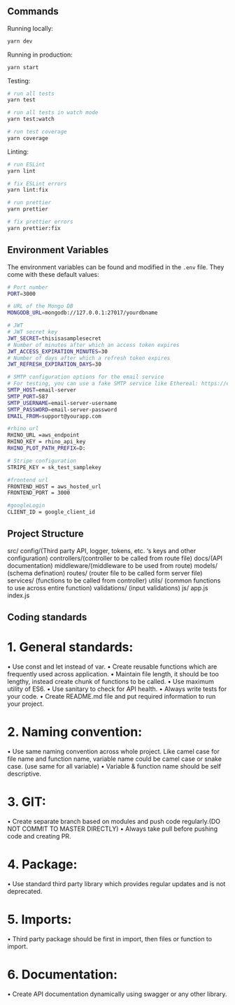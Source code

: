 ## Commands

Running locally:

```bash
yarn dev
```

Running in production:

```bash
yarn start
```

Testing:

```bash
# run all tests
yarn test

# run all tests in watch mode
yarn test:watch

# run test coverage
yarn coverage
```

Linting:

```bash
# run ESLint
yarn lint

# fix ESLint errors
yarn lint:fix

# run prettier
yarn prettier

# fix prettier errors
yarn prettier:fix
```

## Environment Variables

The environment variables can be found and modified in the `.env` file. They come with these default values:

```bash
# Port number
PORT=3000

# URL of the Mongo DB
MONGODB_URL=mongodb://127.0.0.1:27017/yourdbname

# JWT
# JWT secret key
JWT_SECRET=thisisasamplesecret
# Number of minutes after which an access token expires
JWT_ACCESS_EXPIRATION_MINUTES=30
# Number of days after which a refresh token expires
JWT_REFRESH_EXPIRATION_DAYS=30

# SMTP configuration options for the email service
# For testing, you can use a fake SMTP service like Ethereal: https://ethereal.email/create
SMTP_HOST=email-server
SMTP_PORT=587
SMTP_USERNAME=email-server-username
SMTP_PASSWORD=email-server-password
EMAIL_FROM=support@yourapp.com

#rhino url
RHINO_URL =aws_endpoint
RHINO_KEY = rhino_api_key
RHINO_PLOT_PATH_PREFIX=D:

# Stripe configuration
STRIPE_KEY = sk_test_samplekey

#frontend url
FRONTEND_HOST = aws_hosted_url
FRONTEND_PORT = 3000

#googleLogin
CLIENT_ID = google_client_id
```
## Project Structure
src/
	config/(Third party API, logger, tokens, etc. ‘s keys and other configuration)
	controllers/(controller to be called from route file)
	docs/(API documentation)
	middleware/(middleware to be used from route)
	models/ (schema defination)
	routes/ (router file to be called form server file)
	services/ (functions to be called from controller)
	utils/ (common functions to use across entire function)
	validations/ (input validations)
	js/
		app.js
		index.js

## Coding standards

# 1.	General standards: 
•	Use const and let instead of var.
•	Create reusable functions which are frequently used across application.
•	Maintain file length, it should be too lengthy, instead create chunk of functions to be called.
•	Use maximum utility of ES6.
•	Use sanitary to check for API health.
•	Always write tests for your code.
•	Create README.md file and put required information to run your project.


# 2.	Naming convention:
•	Use same naming convention across whole project. Like camel case for file name and function name, variable name could be camel case or snake case. (use same for all variable)
•	Variable & function name should be self descriptive.


# 3.	GIT: 
•	Create separate branch based on modules and push code regularly.(DO NOT COMMIT TO MASTER DIRECTLY)
•	Always take pull before pushing code and creating PR.


# 4.	Package:
•	Use standard third party library which provides regular updates and is not deprecated.


# 5.	Imports:
•	Third party package should be first in import, then files or function to import.


# 6.	Documentation:
•	Create API documentation dynamically using swagger or any other library.

